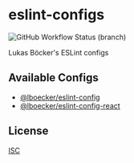 # eslint-configs

![GitHub Workflow Status (branch)](https://img.shields.io/github/workflow/status/lboecker/eslint-configs/CI/master?label=ci)

Lukas Böcker's ESLint configs

## Available Configs

- [@lboecker/eslint-config](packages/eslint-config)
- [@lboecker/eslint-config-react](packages/eslint-config-react)

## License

[ISC](LICENSE)
